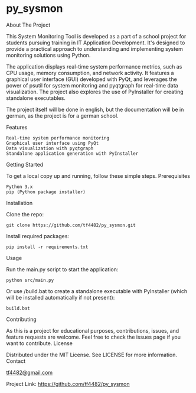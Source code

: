 # py_sysmon

About The Project

This System Monitoring Tool is developed as a part of a school project for students pursuing training in IT Application Development. It's designed to provide a practical approach to understanding and implementing system monitoring solutions using Python.

The application displays real-time system performance metrics, such as CPU usage, memory consumption, and network activity. It features a graphical user interface (GUI) developed with PyQt, and leverages the power of psutil for system monitoring and pyqtgraph for real-time data visualization. The project also explores the use of PyInstaller for creating standalone executables.

The project itself will be done in english, but the documentation will be in german, as the project is for a german school. 

Features

    Real-time system performance monitoring
    Graphical user interface using PyQt
    Data visualization with pyqtgraph
    Standalone application generation with PyInstaller

Getting Started

To get a local copy up and running, follow these simple steps.
Prerequisites

    Python 3.x
    pip (Python package installer)

Installation

Clone the repo:

    git clone https://github.com/tf4482/py_sysmon.git

Install required packages:

    pip install -r requirements.txt

Usage

Run the main.py script to start the application:

    python src/main.py

Or use /build.bat to create a standalone executable with PyInstaller (which will be installed automatically if not present):

    build.bat

Contributing

As this is a project for educational purposes, contributions, issues, and feature requests are welcome. Feel free to check the issues page if you want to contribute.
License

Distributed under the MIT License. See LICENSE for more information.
Contact

tf4482@gmail.com

Project Link: https://github.com/tf4482/py_sysmon
